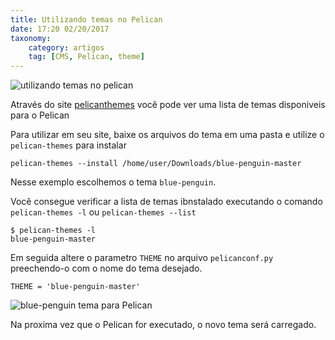```yaml
---
title: Utilizando temas no Pelican
date: 17:20 02/20/2017
taxonomy:
    category: artigos
    tag: [CMS, Pelican, theme]
---
```


![utilizando temas no pelican](https://cloud.githubusercontent.com/assets/5393392/23137957/b92f9b18-f783-11e6-929f-f376299d16b1.png)

Através do site [pelicanthemes](http://www.pelicanthemes.com/) você pode ver uma lista de temas disponiveis para o Pelican

Para utilizar em seu site, baixe os arquivos do tema em uma pasta e utilize o `pelican-themes` para instalar

	pelican-themes --install /home/user/Downloads/blue-penguin-master

Nesse exemplo escolhemos o tema `blue-penguin`.

Você consegue verificar a lista de temas ibnstalado executando o comando `pelican-themes -l` ou `pelican-themes --list`

	$ pelican-themes -l
	blue-penguin-master

Em seguida altere o parametro `THEME` no arquivo `pelicanconf.py` preechendo-o com o nome do tema desejado.

	THEME = 'blue-penguin-master'

![blue-penguin tema para Pelican](https://cloud.githubusercontent.com/assets/5393392/23137991/d203f33c-f783-11e6-8e13-e8e7ff08b4fc.png)

Na proxima vez que o Pelican for executado, o novo tema será carregado.